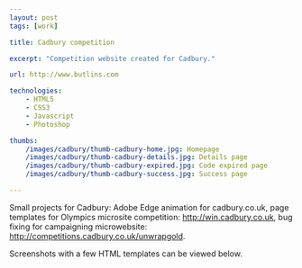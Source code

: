 ```yaml
---
layout: post
tags: [work]

title: Cadbury competition

excerpt: "Competition website created for Cadbury."

url: http://www.butlins.com

technologies:
    - HTML5
    - CSS3
    - Javascript
    - Photoshop

thumbs:
    /images/cadbury/thumb-cadbury-home.jpg: Homepage
    /images/cadbury/thumb-cadbury-details.jpg: Details page
    /images/cadbury/thumb-cadbury-expired.jpg: Code expired page
    /images/cadbury/thumb-cadbury-success.jpg: Success page

---
```


Small projects for Cadbury: Adobe Edge animation for cadbury.co.uk, page templates for Olympics microsite competition: http://win.cadbury.co.uk, bug fixing for campaigning microwebsite: http://competitions.cadbury.co.uk/unwrapgold.

Screenshots with a few HTML templates can be viewed below.